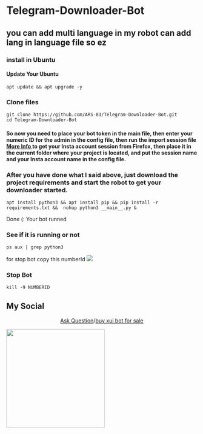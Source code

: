 # Telegram-Downloader-Bot



## you can add multi language in my robot can add lang in language file so ez

### install in Ubuntu

#### Update Your Ubuntu
```
apt update && apt upgrade -y
```
### Clone files 
```
git clone https://github.com/ARS-83/Telegram-Downloader-Bot.git
cd Telegram-Downloader-Bot
```
#### So now you need to place your bot token in the main file, then enter your numeric ID for the admin in the config file, then run the import session file <a href="https://instaloader.github.io/troubleshooting.html"> More Info </a> to get your Insta account session from Firefox, then place it in the current folder where your project is located, and put the session name and your Insta account name in the config file.

### After you have done what I said above, just download the project requirements and start the robot to get your downloader started.


```
apt install python3 && apt install pip && pip install -r requirements.txt &&  nohup python3 __main__.py &
```
Done (:
Your bot runned

### See if it is running or not
```
ps aux | grep python3
```
for stop bot copy this numberId
<img src="http://xenitgame.com/Screenshot%202024-08-02%20221816.png" />
### Stop Bot
```
kill -9 NUMBERID
```

## My Social
<p align='center'>
<a href="https://t.me/AR_S_83">Ask Question</a>/<a href="https://t.me/AR_S_83">buy xui bot for sale</a>
 
</p>

<a href="http://www.coffeete.ir/AlirezaSaeed">
       <img src="http://www.coffeete.ir/images/buttons/lemonchiffon.png" style="width:260px;" />
</a>
